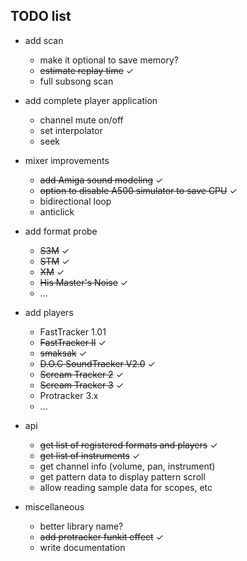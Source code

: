 TODO list
---------

- add scan
  - make it optional to save memory?
  - ~~estimate replay time~~ ✓
  - full subsong scan

- add complete player application
  - channel mute on/off
  - set interpolator
  - seek

- mixer improvements
  - ~~add Amiga sound modeling~~ ✓
  - ~~option to disable A500 simulator to save CPU~~ ✓
  - bidirectional loop
  - anticlick

- add format probe
  - ~~S3M~~ ✓
  - ~~STM~~ ✓
  - ~~XM~~ ✓
  - ~~His Master's Noise~~ ✓
  - ...

- add players
  - FastTracker 1.01
  - ~~FastTracker II~~ ✓
  - ~~smaksak~~ ✓
  - ~~D.O.C SoundTracker V2.0~~ ✓
  - ~~Scream Tracker 2~~ ✓
  - ~~Scream Tracker 3~~ ✓
  - Protracker 3.x
  - ...

- api
  - ~~get list of registered formats and players~~ ✓
  - ~~get list of instruments~~ ✓
  - get channel info (volume, pan, instrument)
  - get pattern data to display pattern scroll
  - allow reading sample data for scopes, etc

- miscellaneous
  - better library name?
  - ~~add protracker funkit effect~~ ✓
  - write documentation

